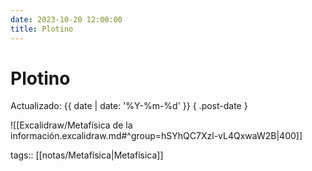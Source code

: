 ```yaml
---
date: 2023-10-20 12:00:00
title: Plotino
---
```


# Plotino

Actualizado: {{ date | date: '%Y-%m-%d' }} { .post-date }

![[Excalidraw/Metafísica de la información.excalidraw.md#^group=hSYhQC7Xzl-vL4QxwaW2B|400]]

tags:: [[notas/Metafísica|Metafísica]]
